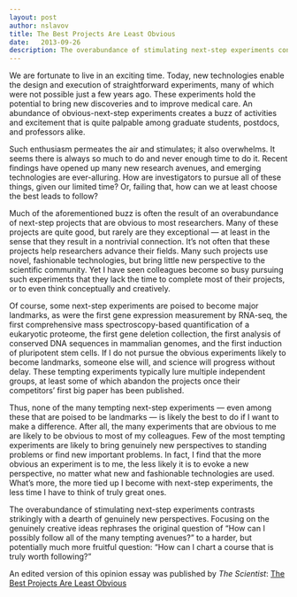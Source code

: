 ```yaml
---
layout: post
author: nslavov
title: The Best Projects Are Least Obvious
date:   2013-09-26
description: The overabundance of stimulating next-step experiments contrasts strikingly with a dearth of genuinely new perspectives.
---
```




<p class="intro"><span class="dropcap">W</span>e are fortunate to live in an exciting time. Today, new technologies enable the design and execution of straightforward experiments, many of which were not possible just a few years ago. These experiments hold the potential to bring new discoveries and to improve medical care. An abundance of obvious-next-step experiments creates a buzz of activities and excitement that is quite palpable among graduate students, postdocs, and professors alike.</p>

Such enthusiasm permeates the air and stimulates; it also overwhelms. It seems there is always so much to do and never enough time to do it. Recent findings have opened up many new research avenues, and emerging technologies are ever-alluring. How are investigators to pursue all of these things, given our limited time? Or, failing that, how can we at least choose the best leads to follow?

Much of the aforementioned buzz is often the result of an overabundance of next-step projects that are obvious to most researchers. Many of these projects are quite good, but rarely are they exceptional — at least in the sense that they result in a nontrivial connection. It’s not often that these projects help researchers advance their fields. Many such projects use novel, fashionable technologies, but bring little new perspective to the scientific community. Yet I have seen colleagues become so busy pursuing such experiments that they lack the time to complete most of their projects, or to even think conceptually and creatively.

Of course, some next-step experiments are poised to become major landmarks, as were the first gene expression measurement by RNA-seq, the first comprehensive mass spectroscopy-based quantification of a eukaryotic proteome, the first gene deletion collection, the first analysis of conserved DNA sequences in mammalian genomes, and the first induction of pluripotent stem cells. If I do not pursue the obvious experiments likely to become landmarks, someone else will, and science will progress without delay. These tempting experiments typically lure multiple independent groups, at least some of which abandon the projects once their competitors’ first big paper has been published.

Thus, none of the many tempting next-step experiments — even among these that are poised to be landmarks — is likely the best to do if I want to make a difference. After all, the many experiments that are obvious to me are likely to be obvious to most of my colleagues. Few of the most tempting experiments are likely to bring genuinely new perspectives to standing problems or find new important problems. In fact, I find that the more obvious an experiment is to me, the less likely it is to evoke a new perspective, no matter what new and fashionable technologies are used. What’s more, the more tied up I become with next-step experiments, the less time I have to think of truly great ones.

The overabundance of stimulating next-step experiments contrasts strikingly with a dearth of genuinely new perspectives. Focusing on the genuinely creative ideas rephrases the original question of “How can I possibly follow all of the many tempting avenues?” to a harder, but potentially much more fruitful question: “How can I chart a course that is truly worth following?”

An edited version of this opinion essay was published by *The Scientist*: [The Best Projects Are Least Obvious](http://www.the-scientist.com/?articles.view/articleNo/37618/title/Opinion--The-Best-Projects-Are-Least-Obvious/)

<br>
